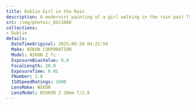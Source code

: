 ```yaml
---
title: Dublin Girl in the Rain
description: A modernist painting of a girl walking in the rain past Trinity College in Dublin. Taken at the Dublin National Gallery
src: /img/photos/_DSC3880
collections:
- Dublin
details:
  DateTimeOriginal: 2025:06:28 04:22:59
  Make: NIKON CORPORATION
  Model: NIKON Z fc
  ExposureBiasValue: 0.0
  FocalLength: 28.0
  ExposureTime: 0.01
  FNumber: 2.8
  ISOSpeedRatings: 1600
  LensMake: NIKON
  LensModel: NIKKOR Z 28mm f/2.8
---
```

